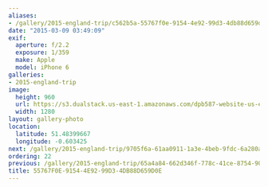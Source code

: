```yaml
---
aliases:
- /gallery/2015-england-trip/c562b5a-55767f0e-9154-4e92-99d3-4db88d659d0e.html
date: "2015-03-09 03:49:09"
exif:
  aperture: f/2.2
  exposure: 1/359
  make: Apple
  model: iPhone 6
galleries:
- 2015-england-trip
image:
  height: 960
  url: https://s3.dualstack.us-east-1.amazonaws.com/dpb587-website-us-east-1/asset/gallery/2015-england-trip/c562b5a-55767f0e-9154-4e92-99d3-4db88d659d0e~1280.jpg
  width: 1280
layout: gallery-photo
location:
  latitude: 51.48399667
  longitude: -0.603425
next: /gallery/2015-england-trip/9705f6a-61aa0911-1a3e-4beb-9fdc-6a280ad49ced
ordering: 22
previous: /gallery/2015-england-trip/65a4a84-662d346f-778c-41ce-8754-90744c250cb3
title: 55767F0E-9154-4E92-99D3-4DB88D659D0E
---
```

